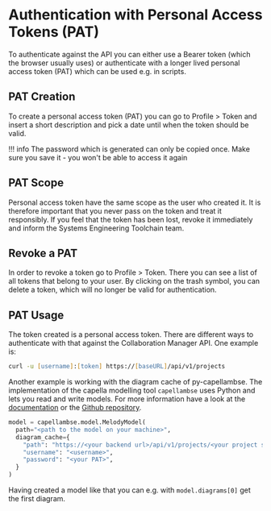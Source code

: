 <!--
 ~ SPDX-FileCopyrightText: Copyright DB Netz AG and the capella-collab-manager contributors
 ~ SPDX-License-Identifier: Apache-2.0
 -->

# Authentication with Personal Access Tokens (PAT)

To authenticate against the API you can either use a Bearer token (which the
browser usually uses) or authenticate with a longer lived personal access token
(PAT) which can be used e.g. in scripts.

## PAT Creation

To create a personal access token (PAT) you can go to Profile > Token and
insert a short description and pick a date until when the token should be
valid.

<!-- prettier-ignore -->
!!! info
    The password which is generated can only be copied once. Make sure you save
    it - you won't be able to access it again

## PAT Scope

Personal access token have the same scope as the user who created it. It is
therefore important that you never pass on the token and treat it responsibly.
If you feel that the token has been lost, revoke it immediately and inform the
Systems Engineering Toolchain team.

## Revoke a PAT

In order to revoke a token go to Profile > Token. There you can see a list of
all tokens that belong to your user. By clicking on the trash symbol, you can
delete a token, which will no longer be valid for authentication.

## PAT Usage

The token created is a personal access token. There are different ways to
authenticate with that against the Collaboration Manager API. One example is:

```zsh
curl -u [username]:[token] https://[baseURL]/api/v1/projects
```

Another example is working with the diagram cache of py-capellambse. The
implementation of the capella modelling tool `capellambse` uses Python and lets
you read and write models. For more information have a look at the
[documentation](https://dsd-dbs.github.io/py-capellambse/) or the
[Github repository](https://github.com/DSD-DBS/py-capellambse).

```python
model = capellambse.model.MelodyModel(
  path="<path to the model on your machine>",
  diagram_cache={
    "path": "https://<your backend url>/api/v1/projects/<your project slug>/models/<your model slug>/diagrams/%s",
    "username": "<username>",
    "password": "<your PAT>",
  }
)
```

Having created a model like that you can e.g. with `model.diagrams[0]` get the
first diagram.
